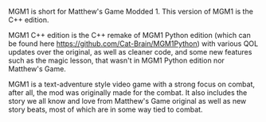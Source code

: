 MGM1 is short for Matthew's Game Modded 1. This version of MGM1 is the C++ edition.

MGM1 C++ edition is the C++ remake of MGM1 Python edition (which can be found here https://github.com/Cat-Brain/MGM1Python) with various QOL updates over the original, as well as cleaner code, and some new features such as the magic lesson, that wasn't in MGM1 Python edition nor Matthew's Game.

MGM1 is a text-adventure style video game with a strong focus on combat, after all, the mod was originally made for the combat. It also includes the story we all know and love from Matthew's Game original as well as new story beats, most of which are in some way tied to combat.
